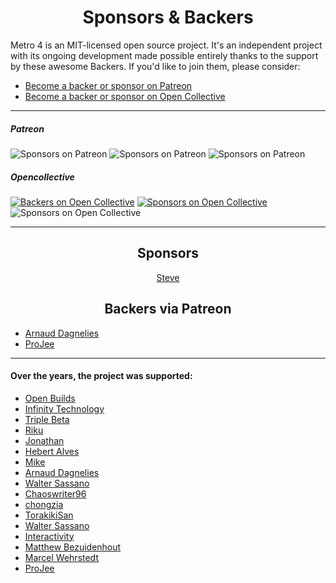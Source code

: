 <h1 align="center">Sponsors &amp; Backers</h1>

Metro 4 is an MIT-licensed open source project. 
It's an independent project with its ongoing development made possible entirely thanks to the support by these awesome Backers. 
If you'd like to join them, please consider:

- [Become a backer or sponsor on Patreon](https://www.patreon.com/metroui)
- [Become a backer or sponsor on Open Collective](https://opencollective.com/metro4#backer)

<hr>

##### Patreon

![Sponsors on Patreon](https://img.shields.io/badge/backers-2-red.svg)
![Sponsors on Patreon](https://img.shields.io/badge/sponsors-1-red.svg)
![Sponsors on Patreon](https://img.shields.io/badge/donation-$92-red.svg)

##### Opencollective 

[![Backers on Open Collective](https://opencollective.com/metro4/backers/badge.svg)](#backers) 
[![Sponsors on Open Collective](https://opencollective.com/metro4/sponsors/badge.svg)](#sponsors)
![Sponsors on Open Collective](https://img.shields.io/badge/donation-$1-darklime.svg)

<hr>

<!--
<h2 align="center">Platinum sponsor</h2>
-->

<!--
<h2 align="center">Silver sponsor</h2>
-->

<h2 align="center">Sponsors</h2>
<div align="center">

<p><a href="https://www.patreon.com/user/creators?u=27819336"><span style="forn-size: 24px">Steve</span></a></p>
 
</div>

<!--
<h2 align="center">Generous Backers via Patreon ($50+)</h2>
-->

<h2 align="center">Backers via Patreon</h2>

 - [Arnaud Dagnelies](https://www.patreon.com/user/creators?u=13947239)
 - [ProJee](https://www.patreon.com/user/creators?u=33581561)


<hr>

#### Over the years, the project was supported:
 
- [Open Builds](https://openbuilds.com/)
- [Infinity Technology](http://www.infinitytechsystems.com/)
- [Triple Beta](https://www.triplebeta.nl/)
- [Riku](https://www.patreon.com/user/creators?u=8976699)
- [Jonathan](https://www.patreon.com/user/creators?u=10019621)
- [Hebert Alves](https://www.patreon.com/user/creators?u=10134199)
- [Mike](https://www.patreon.com/user/creators?u=2603858)
- [Arnaud Dagnelies](https://www.patreon.com/user/creators?u=13947239)
- [Walter Sassano](https://www.patreon.com/user/creators?u=15332698)
- [Chaoswriter96](https://github.com/Chaoswriter96)
- [chongzia](https://www.patreon.com/user/creators?u=10094916)
- [TorakikiSan](https://github.com/TorakikiSan)
- [Walter Sassano](https://www.patreon.com/user/creators?u=15332698)
- [Interactivity](https://interactivity.com.ua)
- [Matthew Bezuidenhout](https://www.patreon.com/user/creators?u=20614229)
- [Marcel Wehrstedt](https://www.patreon.com/user/creators?u=16353488)
- [ProJee](https://www.patreon.com/user/creators?u=33581561)
